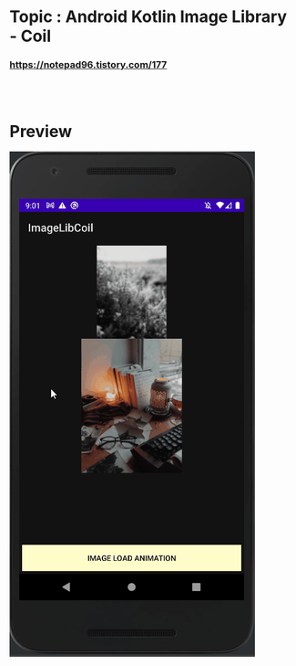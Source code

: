# Topic : Android Kotlin Image Library - Coil


### https://notepad96.tistory.com/177


<br><br>

# Preview

![preview](preview.gif)
